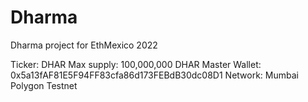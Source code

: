 # Dharma
Dharma project for EthMexico 2022

Ticker: DHAR
Max supply: 100,000,000 DHAR
Master Wallet: 0x5a13fAF81E5F94FF83cfa86d173FEBdB30dc08D1
Network: Mumbai Polygon Testnet
